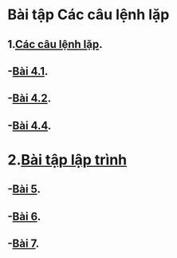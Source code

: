 # Bài tập Các câu lệnh lặp
## 1.[Các câu lệnh lặp](https://hoctructuyencntt.github.io/NNLT/Bai04.html).
## -[Bài 4.1](https://www.jdoodle.com/a/5HAc).
## -[Bài 4.2](https://www.jdoodle.com/a/5HAd).
## -[Bài 4.4](https://www.jdoodle.com/a/5HAf).
# 2.[Bài tập lập trình](https://hoctructuyencntt.github.io/NNLT/Baitap.html)
## -[Bài 5](https://www.jdoodle.com/a/5HAj).
## -[Bài 6](https://www.jdoodle.com/a/5HAl).
## -[Bài 7](https://www.jdoodle.com/a/5HAm).

